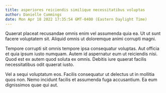 ```yaml
---
title: asperiores reiciendis similique necessitatibus voluptas
author: Danielle Cummings
date: Mon Apr 18 2022 17:35:54 GMT-0400 (Eastern Daylight Time)
---
```

Quaerat placeat recusandae omnis enim vel assumenda quia ea. Ut ut sunt facere voluptatem sit. Aliquid omnis ut doloremque animi corrupti magni.

 Tempore corrupti sit omnis tempore ipsa consequatur voluptas. Aut officia et quia ipsum iusto numquam. Autem id aspernatur eum ut reiciendis nisi. Quod est ex autem quod soluta ex omnis. Debitis iure quaerat facilis necessitatibus odit quaerat iusto.

 Vel a sequi voluptatum eos. Facilis consequatur ut delectus ut in mollitia quos non. Nemo incidunt facilis et assumenda fuga accusantium. Ea eum dignissimos quae qui aut.
